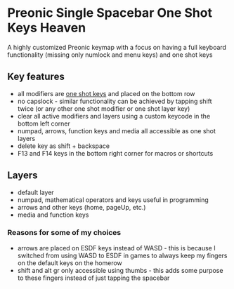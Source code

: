 # Preonic Single Spacebar One Shot Keys Heaven

A highly customized Preonic keymap with a focus on having a full keyboard functionality (missing only numlock and menu keys) and one shot keys

## Key features
- all modifiers are [one shot keys](https://docs.qmk.fm/#/one_shot_keys) and placed on the bottom row
- no capslock - similar functionality can be achieved by tapping shift twice (or any other one shot modifier or one shot layer key)
- clear all active modifiers and layers using a custom keycode in the bottom left corner
- numpad, arrows, function keys and media all accessible as one shot layers
- delete key as shift + backspace
- F13 and F14 keys in the bottom right corner for macros or shortcuts

## Layers
- default layer
- numpad, mathematical operators and keys useful in programming
- arrows and other keys (home, pageUp, etc.)
- media and function keys

### Reasons for some of my choices
- arrows are placed on ESDF keys instead of WASD - this is because I switched from using WASD to ESDF in games to always keep my fingers on the default keys on the homerow
- shift and alt gr only accessible using thumbs - this adds some purpose to these fingers instead of just tapping the spacebar